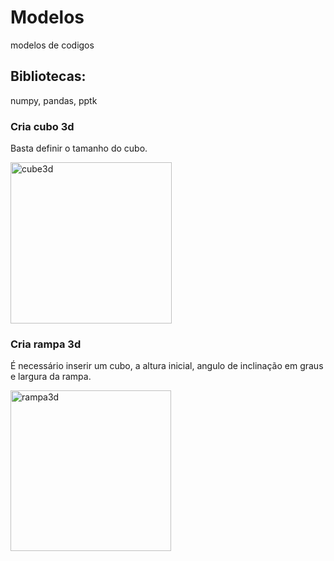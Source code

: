# Modelos
modelos de codigos

## Bibliotecas:
numpy, pandas, pptk

### Cria cubo 3d

Basta definir o tamanho do cubo.

<img width="258" alt="cube3d" src="https://user-images.githubusercontent.com/59963253/76451522-4fa69d00-63ae-11ea-9250-b68263d6243f.PNG">

### Cria rampa 3d

É necessário inserir um cubo, a altura inicial, angulo de inclinação em graus e largura da rampa.

<img width="257" alt="rampa3d" src="https://user-images.githubusercontent.com/59963253/76451872-e1aea580-63ae-11ea-90f5-3001bd224589.PNG">
